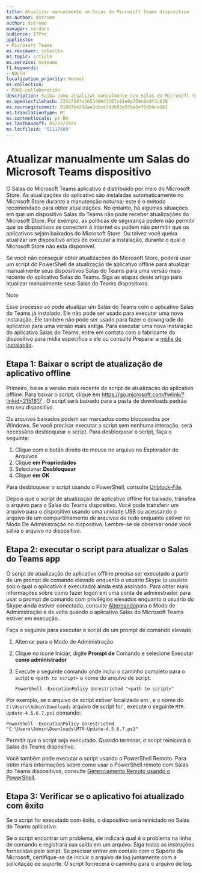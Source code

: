 ```yaml
---
title: Atualizar manualmente um Salas do Microsoft Teams dispositivo
ms.author: dstrome
author: dstrome
manager: serdars
audience: ITPro
appliesto:
- Microsoft Teams
ms.reviewer: sohailta
ms.topic: article
ms.service: msteams
f1.keywords:
- NOCSH
localization_priority: Normal
ms.collection:
- M365-collaboration
description: Saiba como atualizar manualmente seu Salas do Microsoft Teams para uma versão específica.
ms.openlocfilehash: 3353758fa36534994336fc81e0a759c8b9f3c678
ms.sourcegitcommit: 01087be29daa3abce7d3b03a55ba5ef8db4ca161
ms.translationtype: MT
ms.contentlocale: pt-BR
ms.lasthandoff: 03/23/2021
ms.locfileid: "51117509"
---
```

# <a name="manually-update-a-microsoft-teams-rooms-device"></a>Atualizar manualmente um Salas do Microsoft Teams dispositivo

O Salas do Microsoft Teams aplicativo é distribuído por meio do Microsoft Store. As atualizações do aplicativo são instaladas automaticamente no Microsoft Store durante a manutenção noturna; este é o método recomendado para obter atualizações. No entanto, há algumas situações em que um dispositivo Salas do Teams não pode receber atualizações do Microsoft Store. Por exemplo, as políticas de segurança podem não permitir que os dispositivos se conectem à Internet ou podem não permitir que os aplicativos sejam baixados do Microsoft Store. Ou talvez você queira atualizar um dispositivo antes de executar a instalação, durante o qual o Microsoft Store não está disponível.

Se você não conseguir obter atualizações do Microsoft Store, poderá usar um script do PowerShell de atualização de aplicativo offline para atualizar manualmente seus dispositivos Salas do Teams para uma versão mais recente do aplicativo Salas do Teams. Siga as etapas deste artigo para atualizar manualmente seus Salas do Teams dispositivos.

> [!NOTE]
> Esse processo só pode atualizar um Salas do Teams com o aplicativo Salas do Teams já instalado. Ele não pode ser usado para executar uma nova instalação. Ele também não pode ser usado para fazer o downgrade do aplicativo para uma versão mais antiga. Para executar uma nova instalação do aplicativo Salas do Teams, entre em contato com o fabricante do dispositivo para mídia específica a ele ou consulte Preparar a [mídia de instalação](console.md#prepare-the-installation-media).

## <a name="step-1-download-the-offline-app-update-script"></a>Etapa 1: Baixar o script de atualização de aplicativo offline

Primeiro, baixe a versão mais recente do script de atualização do aplicativo offline. Para baixar o script, clique em <https://go.microsoft.com/fwlink/?linkid=2151817> . O script será baixado para a pasta de downloads padrão em seu dispositivo.

Os arquivos baixados podem ser marcados como bloqueados por Windows. Se você precisar executar o script sem nenhuma interação, será necessário desbloquear o script. Para desbloquear o script, faça o seguinte:

1. Clique com o botão direito do mouse no arquivo no Explorador de Arquivos
2. Clique **em Propriedades**
3. Selecionar **Desbloquear**
4. Clique **em OK**

Para desbloquear o script usando o PowerShell, consulte [Unblock-File](/powershell/module/microsoft.powershell.utility/unblock-file?view=powershell-7.1).

Depois que o script de atualização de aplicativo offline for baixado, transfira o arquivo para o Salas do Teams dispositivo. Você pode transferir um arquivo para o dispositivo usando uma unidade USB ou acessando o arquivo de um compartilhamento de arquivos de rede enquanto estiver no Modo De Administração no dispositivo. Lembre-se de observar onde você salva o arquivo no dispositivo.

## <a name="step-2-run-the-script-to-update-the-teams-rooms-app"></a>Etapa 2: executar o script para atualizar o Salas do Teams app

O script de atualização de aplicativo offline precisa ser executado a partir de um prompt de comando elevado enquanto o usuário Skype (o usuário sob o qual o aplicativo é executado) ainda está assinado. Para obter mais informações sobre como fazer logon em uma conta de administrador para usar o prompt de comando com privilégios elevados enquanto o usuário do Skype ainda estiver conectado, consulte [Alternando](rooms-operations.md#switching-to-admin-mode-and-back-when-the-microsoft-teams-rooms-app-is-running)para o Modo de Administração e de volta quando o aplicativo Salas do Microsoft Teams estiver em execução .

Faça o seguinte para executar o script de um prompt de comando elevado:

1. Alternar para o Modo de Administração
2. Clique no ícone Iniciar, digite **Prompt de** Comando e selecione Executar **como administrador**
3. Execute o seguinte comando onde inclui o caminho completo para o script e `<path to script>` o nome do arquivo de script:

    ```console
    PowerShell -ExecutionPolicy Unrestricted "<path to script>"
    ```

Por exemplo, se o arquivo de script estiver localizado em , e o nome do `C:\Users\Admin\Downloads` arquivo de script for , execute o seguinte `MTR-Update-4.5.6.7.ps1` comando:

```console
PowerShell -ExecutionPolicy Unrestricted "C:\Users\Admin\Downloads\MTR-Update-4.5.6.7.ps1"
```

Permitir que o script seja executado. Quando terminar, o script reiniciará o Salas do Teams dispositivo.

Você também pode executar o script usando o PowerShell Remoto. Para obter mais informações sobre como usar o PowerShell remoto com Salas do Teams dispositivos, consulte [Gerenciamento Remoto usando o PowerShell](rooms-operations.md#remote-management-using-powershell).

## <a name="step-3-verify-the-app-has-been-updated-successfully"></a>Etapa 3: Verificar se o aplicativo foi atualizado com êxito

Se o script for executado com êxito, o dispositivo será reiniciado no Salas do Teams aplicativo.

Se o script encontrar um problema, ele indicará qual é o problema na linha de comando e registrará sua saída em um arquivo. Siga todas as instruções fornecidas pelo script. Se precisar entrar em contato com o Suporte da Microsoft, certifique-se de incluir o arquivo de log juntamente com a solicitação de suporte. O script fornecerá o caminho para o arquivo de log.